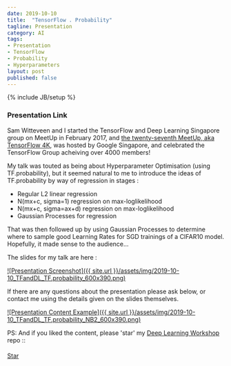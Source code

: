 ```yaml
---
date: 2019-10-10
title:  "TensorFlow . Probability"
tagline: Presentation
category: AI
tags:
- Presentation
- TensorFlow
- Probability
- Hyperparameters
layout: post
published: false
---
```

{% include JB/setup %}



### Presentation Link

Sam Witteveen and I started the TensorFlow and Deep Learning Singapore group on MeetUp in February 2017,
and [the twenty-seventh MeetUp, aka TensorFlow 4K](https://www.meetup.com/TensorFlow-and-Deep-Learning-Singapore/events/265374455/),
was hosted by Google Singapore, and celebrated the TensorFlow Group acheiving over 4000 members!  

My talk was touted as being about Hyperparameter Optimisation (using TF.probability), but
it seemed natural to me to introduce the ideas of TF.probability by way of regression in stages : 

*  Regular L2 linear regression
*  N(mx+c, sigma=1) regression on max-loglikelihood
*  N(mx+c, sigma=ax+d) regression on max-loglikelihood
*  Gaussian Processes for regression

That was then followed up by using Gaussian Processes to determine where to sample good Learning Rates 
for SGD trainings of a CIFAR10 model.  Hopefully, it made sense to the audience...


The slides for my talk are here :

<a href="http://redcatlabs.com/2019-10-10_TFandDL_TF.probability/" target="_blank">
![Presentation Screenshot]({{ site.url }}/assets/img/2019-10-10_TFandDL_TF.probability_600x390.png)
</a>

If there are any questions about the presentation please ask below, 
or contact me using the details given on the slides themselves.

<a href="http://redcatlabs.com/2019-10-10_TFandDL_TF.probability/#/5/1" target="_blank">
![Presentation Content Example]({{ site.url }}/assets/img/2019-10-10_TFandDL_TF.probability_NB2_600x390.png)
</a>


PS:  And if you liked the content, please 'star' my <a href="https://github.com/mdda/deep-learning-workshop" target="_blank">Deep Learning Workshop</a> repo ::
<!-- From :: https://buttons.github.io/ -->
<!-- Place this tag where you want the button to render. -->
<span style="position:relative;top:5px;">
<a aria-label="Star mdda/deep-learning-workshop on GitHub" data-count-aria-label="# stargazers on GitHub" data-count-api="/repos/mdda/deep-learning-workshop#stargazers_count" data-count-href="/mdda/deep-learning-workshop/stargazers" data-icon="octicon-star" href="https://github.com/mdda/deep-learning-workshop" class="github-button">Star</a>
<!-- Place this tag right after the last button or just before your close body tag. -->
<script async defer id="github-bjs" src="https://buttons.github.io/buttons.js"></script>
</span>

